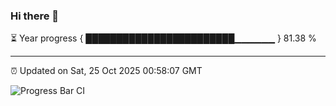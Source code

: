 ### Hi there 👋

⏳ Year progress { ████████████████████████▁▁▁▁▁▁ } 81.38 %

---

⏰ Updated on Sat, 25 Oct 2025 00:58:07 GMT

![Progress Bar CI](https://github.com/code-lakshay/GitHub-Actions-Demo/workflows/Progress%20Bar%20CI/badge.svg)
